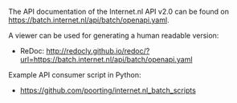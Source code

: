 The API documentation of the Internet.nl API v2.0 can be found on https://batch.internet.nl/api/batch/openapi.yaml. 

A viewer can be used for generating a human readable version:
- ReDoc: http://redocly.github.io/redoc/?url=https://batch.internet.nl/api/batch/openapi.yaml

Example API consumer script in Python:
- https://github.com/poorting/internet.nl_batch_scripts
